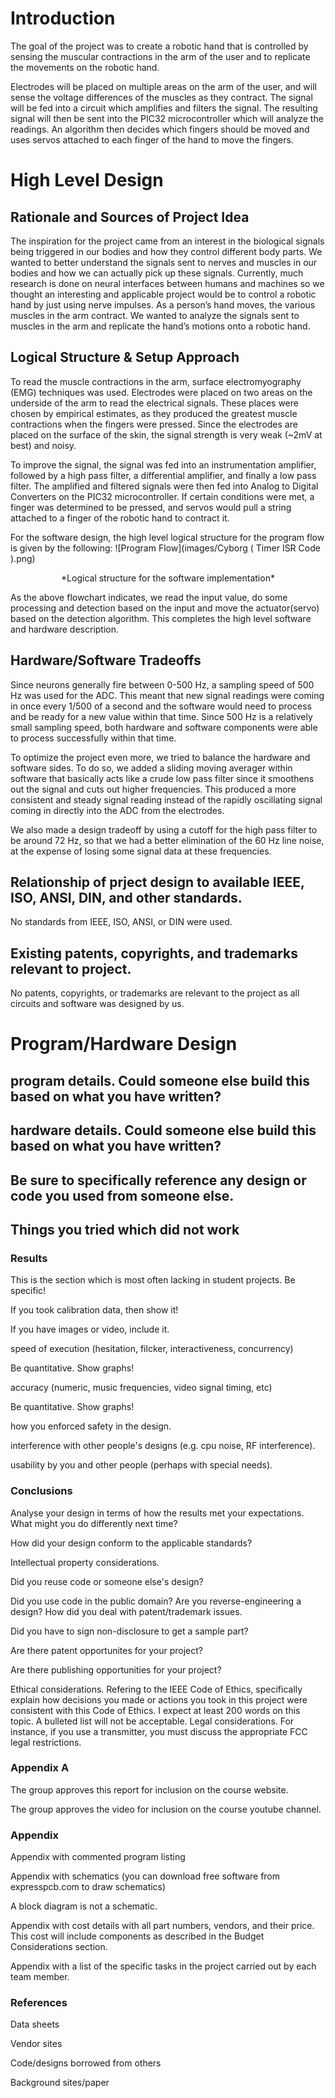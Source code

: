 # Introduction
The goal of the project was to create a robotic hand that is controlled by sensing the muscular contractions in the arm of the user and to replicate the movements on the robotic hand.


Electrodes will be placed on multiple areas on the arm of the user, and will sense the voltage differences of the muscles as they contract. The signal will be fed into a circuit which amplifies and filters the signal. The resulting signal will then be sent into the PIC32 microcontroller which will analyze the readings. An algorithm then decides which fingers should be moved and uses servos attached to each finger of the hand to move the fingers. 

# High Level Design
## Rationale and Sources of Project Idea
The inspiration for the project came from an interest in the biological signals being triggered in our bodies and how they control different body parts. We wanted to better understand the signals sent to nerves and muscles in our bodies and how we can actually pick up these signals. Currently, much research is done on neural interfaces between humans and machines so we thought an interesting and applicable project would be to control a robotic hand by just using nerve impulses. As a person’s hand moves, the various muscles in the arm contract. We wanted to analyze the signals sent to muscles in the arm and replicate the hand’s motions onto a robotic hand.

## Logical Structure & Setup Approach
To read the muscle contractions in the arm, surface electromyography (EMG) techniques was used. Electrodes were placed on two areas on the underside of the arm to read the electrical signals. These places were chosen by empirical estimates, as they produced the greatest muscle contractions when the fingers were pressed. Since the electrodes are placed on the surface of the skin, the signal strength is very weak (~2mV at best) and noisy.


To improve the signal, the signal was fed into an instrumentation amplifier, followed by a high pass filter, a differential amplifier, and finally a low pass filter. The amplified and filtered signals were then fed into Analog to Digital Converters on the PIC32 microcontroller. If certain conditions were met, a finger was determined to be pressed, and servos would pull a string attached to a finger of the robotic hand to contract it. 


For the software design, the high level logical structure for the program flow is given by the following: 
![Program Flow](images/Cyborg ( Timer ISR Code ).png)
<center>*Logical structure for the software implementation*</center>


As the above flowchart indicates, we read the input value, do some processing and detection based on the input and move the actuator(servo) based on the detection algorithm. This completes the high level software and hardware description.


## Hardware/Software Tradeoffs
Since neurons generally fire between 0-500 Hz, a sampling speed of 500 Hz was used for the ADC. This meant that new signal readings were coming in once every 1/500 of a second and the software would need to process and be ready for a new value within that time. Since 500 Hz is a relatively small sampling speed, both hardware and software components were able to process successfully within that time. 


To optimize the project even more, we tried to balance the hardware and software sides. To do so, we added a sliding moving averager within software that basically acts like a crude low pass filter since it smoothens out the signal and cuts out higher frequencies. This produced a more consistent and steady signal reading instead of the rapidly oscillating signal coming in directly into the ADC from the electrodes. 


We also made a design tradeoff by using a cutoff for the high pass filter to be around 72 Hz, so that we had a better elimination of the 60 Hz line noise, at the expense of losing some signal data at these frequencies. 

## Relationship of prject design to available IEEE, ISO, ANSI, DIN, and other standards.
No standards from IEEE, ISO, ANSI, or DIN were used.
  
## Existing patents, copyrights, and trademarks relevant to project. 
No patents, copyrights, or trademarks are relevant to the project as all circuits and software was designed by us. 



# Program/Hardware Design
## program details. Could someone else build this based on what you have written?

## hardware details. Could someone else build this based on what you have written?

## Be sure to specifically reference any design or code you used from someone else.

## Things you tried which did not work

### Results
This is the section which is most often lacking in student projects. Be specific! 

If you took calibration data, then show it!

If you have images or video, include it.

speed of execution (hesitation, filcker, interactiveness, concurrency)

Be quantitative. Show graphs!

accuracy (numeric, music frequencies, video signal timing, etc)

Be quantitative. Show graphs!

how you enforced safety in the design.

interference with other people's designs (e.g. cpu noise, RF interference).

usability by you and other people (perhaps with special needs).

### Conclusions
Analyse your design in terms of how the results met your expectations. What might you do differently next time?

How did your design conform to the applicable standards?

Intellectual property considerations.

Did you reuse code or someone else's design?

Did you use code in the public domain?
Are you reverse-engineering a design? How did you deal with patent/trademark issues.

Did you have to sign non-disclosure to get a sample part?

Are there patent opportunites for your project?

Are there publishing opportunities for your project?

Ethical considerations. Refering to the IEEE Code of Ethics, specifically explain how decisions you made or actions you took in this project were consistent with this Code of Ethics. I expect at least 200 words on this topic. A bulleted list will not be acceptable.
Legal considerations. For instance, if you use a transmitter, you must discuss the appropriate FCC legal restrictions.

### Appendix A
The group approves this report for inclusion on the course website.

The group approves the video for inclusion on the course youtube channel.

### Appendix
Appendix with commented program listing

Appendix with schematics (you can download free software from expresspcb.com to draw schematics) 

A block diagram is not a schematic.

Appendix with cost details with all part numbers, vendors, and their price. This cost will include components as described in the Budget Considerations section.

Appendix with a list of the specific tasks in the project carried out by each team member.

### References
Data sheets

Vendor sites

Code/designs borrowed from others

Background sites/paper
